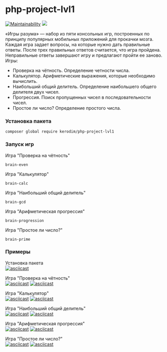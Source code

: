 # php-project-lvl1

[![Maintainability](https://api.codeclimate.com/v1/badges/14041e9fe1f099d41dc0/maintainability)](https://codeclimate.com/github/kerodim/php-project-lvl1/maintainability)
![](https://github.com/kerodim/php-project-lvl1/workflows/main/badge.svg)

«Игры разума» — набор из пяти консольных игр, построенных по принципу популярных мобильных приложений для прокачки мозга. Каждая игра задает вопросы, на которые нужно дать правильные ответы. После трех правильных ответов считается, что игра пройдена. Неправильные ответы завершают игру и предлагают пройти ее заново. Игры:

- Проверка на чётность. Определение четности числа.
- Калькулятор. Арифметические выражения, которые необходимо вычислить.
- Наибольший общий делитель. Определение наибольшего общего делителя двух чисел.
- Прогрессия. Поиск пропущенных чисел в последовательности чисел.
- Простое ли число? Определение простого числа.

### Установка пакета
```
composer global require kerodim/php-project-lvl1
```

### Запуск игр
Игра "Проверка на чётность"
```
brain-even
```

Игра "Калькулятор"
```
brain-calc
```

Игра "Наибольший общий делитель"
```
brain-gcd
```

Игра "Арифметическая прогрессия"
```
brain-progression
```

Игра "Простое ли число?"  
```
brain-prime
```

### Примеры
Установка пакета  
[![asciicast](https://asciinema.org/a/2aG2jcb4QQnuNkhysNsuLFIGB.svg)](https://asciinema.org/a/2aG2jcb4QQnuNkhysNsuLFIGB)

Игра "Проверка на чётность"  
[![asciicast](https://asciinema.org/a/n1zZ9g5GIeSUNu4C1YzeTgDNQ.svg)](https://asciinema.org/a/n1zZ9g5GIeSUNu4C1YzeTgDNQ) 
[![asciicast](https://asciinema.org/a/LCPoGtafk4sPCCSUZ27LQIK3g.svg)](https://asciinema.org/a/LCPoGtafk4sPCCSUZ27LQIK3g)

Игра "Калькулятор"  
[![asciicast](https://asciinema.org/a/bNmovRZ7POO78jQtujBQpCIiu.svg)](https://asciinema.org/a/bNmovRZ7POO78jQtujBQpCIiu)
[![asciicast](https://asciinema.org/a/mKDOSm7KHE3RKP2GnA9RhLp8v.svg)](https://asciinema.org/a/mKDOSm7KHE3RKP2GnA9RhLp8v)

Игра "Наибольший общий делитель"  
[![asciicast](https://asciinema.org/a/dR2JahJ1zRkQAXMCMM28RIIKN.svg)](https://asciinema.org/a/dR2JahJ1zRkQAXMCMM28RIIKN)
[![asciicast](https://asciinema.org/a/Q6btcpSblow9moc9bwh2pl668.svg)](https://asciinema.org/a/Q6btcpSblow9moc9bwh2pl668)

Игра "Арифметическая прогрессия"  
[![asciicast](https://asciinema.org/a/TIrqLs1IeuiqnMDhjWixE7hld.svg)](https://asciinema.org/a/TIrqLs1IeuiqnMDhjWixE7hld)
[![asciicast](https://asciinema.org/a/6k5NYWj0GTnRtdeBlYNr6aPQ2.svg)](https://asciinema.org/a/6k5NYWj0GTnRtdeBlYNr6aPQ2)

Игра "Простое ли число?"  
[![asciicast](https://asciinema.org/a/5YNw1SDRXxcWUTjfPy5QSkAHK.svg)](https://asciinema.org/a/5YNw1SDRXxcWUTjfPy5QSkAHK)
[![asciicast](https://asciinema.org/a/gK4blJ1MhbTCtIKucd353BrUx.svg)](https://asciinema.org/a/gK4blJ1MhbTCtIKucd353BrUx)